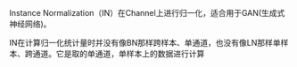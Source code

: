 Instance Normalization（IN）在Channel上进行归一化，适合用于GAN(生成式神经网络)。

IN在计算归一化统计量时并没有像BN那样跨样本、单通道，也没有像LN那样单样本、跨通道。它是取的单通道，单样本上的数据进行计算